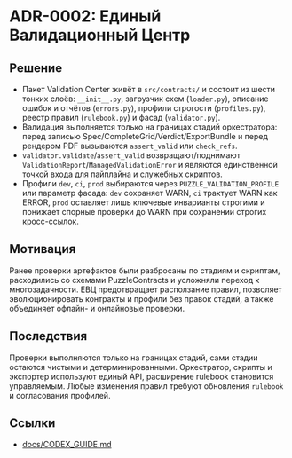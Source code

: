 # ADR-0002: Единый Валидационный Центр

## Решение
- Пакет Validation Center живёт в `src/contracts/` и состоит из шести тонких слоёв: `__init__.py`, загрузчик схем (`loader.py`), описание ошибок и отчётов (`errors.py`), профили строгости (`profiles.py`), реестр правил (`rulebook.py`) и фасад (`validator.py`).
- Валидация выполняется только на границах стадий оркестратора: перед записью Spec/CompleteGrid/Verdict/ExportBundle и перед рендером PDF вызываются `assert_valid` или `check_refs`.
- `validator.validate`/`assert_valid` возвращают/поднимают `ValidationReport`/`ManagedValidationError` и являются единственной точкой входа для пайплайна и служебных скриптов.
- Профили `dev`, `ci`, `prod` выбираются через `PUZZLE_VALIDATION_PROFILE` или параметр фасада: `dev` сохраняет WARN, `ci` трактует WARN как ERROR, `prod` оставляет лишь ключевые инварианты строгими и понижает спорные проверки до WARN при сохранении строгих кросс-ссылок.

## Мотивация
Ранее проверки артефактов были разбросаны по стадиям и скриптам, расходились со схемами PuzzleContracts и усложняли переход к многозадачности. ЕВЦ предотвращает расползание правил, позволяет эволюционировать контракты и профили без правок стадий, а также объединяет офлайн- и онлайновые проверки.

## Последствия
Проверки выполняются только на границах стадий, сами стадии остаются чистыми и детерминированными. Оркестратор, скрипты и экспортер используют единый API, расширение rulebook становится управляемым. Любые изменения правил требуют обновления `rulebook` и согласования профилей.

## Ссылки
- [docs/CODEX_GUIDE.md](../CODEX_GUIDE.md)
